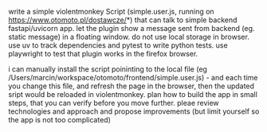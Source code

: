 write a simple violentmonkey Script (simple.user.js, running on https://www.otomoto.pl/dostawcze/*) that can talk to simple backend fastapi/uvicorn app. let the plugin show a message sent from backend (eg. static message) in a floating window.
do not use local storage in browser.
use uv to track dependencies and pytest to write python tests.
use playwright to test that plugin works in the firefox browser.

i can manually install the script poininting to the local file (eg /Users/marcin/workspace/otomoto/frontend/simple.user.js) - and each time you change this file, and refresh the page in the browser, then the updated sript would be reloaded in violentmonkey.
plan how to build the app in small steps, that you can verify before you move further.
pleae review technologies and approach and propose improvements (but limit yourself so the app is not too complicated)